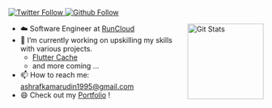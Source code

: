 <p>
  <a href="https://twitter.com/ashee_k?lang=en">
    <img alt="Twitter Follow" src="https://img.shields.io/twitter/follow/ashee_k?label=Follow&style=social">
  </a>
  
  <a href="https://github.com/ashrafkamarudin">
    <img alt="Github Follow" src="https://img.shields.io/github/followers/ashrafkamarudin?style=social">
  </a>
</p>

<a href="https://github.com/nunomaduro"><img alt="Git Stats" src="https://github-readme-stats.vercel.app/api?username=ashrafkamarudin&show_icons=true" align="right" height="150" /></a>

- ☁️ Software Engineer at [RunCloud](https://runcloud.io/)
- 🔭 I’m currently working on upskilling my skills with various projects.
  - [Flutter Cache](https://github.com/SekolahCode/flutter_cache)
  - and more coming ...
- 📫 How to reach me: ashrafkamarudin1995@gmail.com
- 😄 Check out my [Portfolio](https://ashrafkamarudin.github.io/) !


<!--
**ashrafkamarudin/ashrafkamarudin** is a ✨ _special_ ✨ repository because its `README.md` (this file) appears on your GitHub profile.

Here are some ideas to get you started:

- 🔭 I’m currently working on ...
- 🌱 I’m currently learning ...
- 👯 I’m looking to collaborate on ...
- 🤔 I’m looking for help with ...
- 💬 Ask me about ...
- 📫 How to reach me: ...
- 😄 Pronouns: ...
- ⚡ Fun fact: ...
-->
